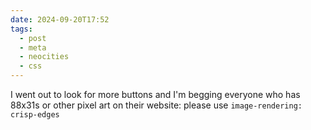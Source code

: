 ```yaml
---
date: 2024-09-20T17:52
tags:
  - post
  - meta
  - neocities
  - css
---
```


I went out to look for more buttons and I'm begging everyone who has 88x31s or other pixel art on their website: please use `image-rendering: crisp-edges`